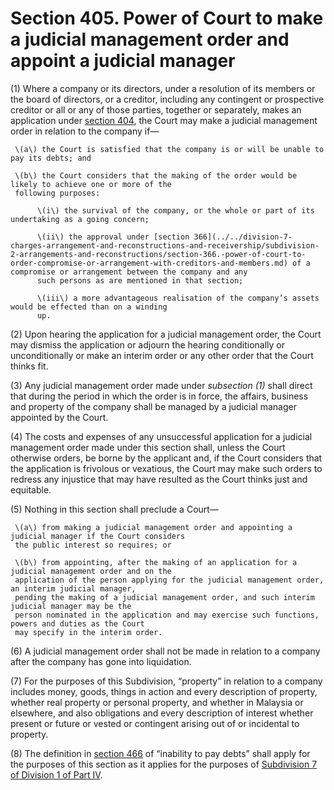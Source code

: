 # Section 405. Power of Court to make a judicial management order and appoint a judicial manager

\(1\) Where a company or its directors, under a resolution of its members or the board of directors, or a creditor, including any contingent or prospective creditor or all or any of those parties, together or separately, makes an application under [section 404](section-404.-application-to-court-for-a-company-to-be-placed-under-judicial-management-and-for-appo.md), the Court may make a judicial management order in relation to the company if—

     \(a\) the Court is satisfied that the company is or will be unable to pay its debts; and

     \(b\) the Court considers that the making of the order would be likely to achieve one or more of the  
     following purposes:

          \(i\) the survival of the company, or the whole or part of its undertaking as a going concern;

          \(ii\) the approval under [section 366](../../division-7-charges-arrangement-and-reconstructions-and-receivership/subdivision-2-arrangements-and-reconstructions/section-366.-power-of-court-to-order-compromise-or-arrangement-with-creditors-and-members.md) of a compromise or arrangement between the company and any  
          such persons as are mentioned in that section;

          \(iii\) a more advantageous realisation of the company’s assets would be effected than on a winding  
          up.

\(2\) Upon hearing the application for a judicial management order, the Court may dismiss the application or adjourn the hearing conditionally or unconditionally or make an interim order or any other order that the Court thinks fit.

\(3\) Any judicial management order made under _subsection \(1\)_ shall direct that during the period in which the order is in force, the affairs, business and property of the company shall be managed by a judicial manager appointed by the Court.

\(4\) The costs and expenses of any unsuccessful application for a judicial management order made under this section shall, unless the Court otherwise orders, be borne by the applicant and, if the Court considers that the application is frivolous or vexatious, the Court may make such orders to redress any injustice that may have resulted as the Court thinks just and equitable.

\(5\) Nothing in this section shall preclude a Court—

     \(a\) from making a judicial management order and appointing a judicial manager if the Court considers  
     the public interest so requires; or

     \(b\) from appointing, after the making of an application for a judicial management order and on the  
     application of the person applying for the judicial management order, an interim judicial manager,  
     pending the making of a judicial management order, and such interim judicial manager may be the  
     person nominated in the application and may exercise such functions, powers and duties as the Court  
     may specify in the interim order.

\(6\) A judicial management order shall not be made in relation to a company after the company has gone into liquidation.

\(7\) For the purposes of this Subdivision, “property” in relation to a company includes money, goods, things in action and every description of property, whether real property or personal property, and whether in Malaysia or elsewhere, and also obligations and every description of interest whether present or future or vested or contingent arising out of or incidental to property.

\(8\) The definition in [section 466](../../../part-4-cessation-of-companies/division-1-voluntary-and-compulsory-winding-up/subdivision-7-winding-up-by-court/section-466.-definition-of-inability-to-pay-debts.md) of “inability to pay debts” shall apply for the purposes of this section as it applies for the purposes of [Subdivision 7 of Division 1 of Part IV](../../../part-4-cessation-of-companies/division-1-voluntary-and-compulsory-winding-up/subdivision-7-winding-up-by-court/).

